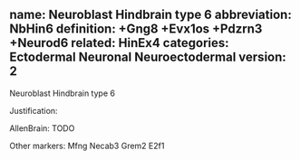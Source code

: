name: Neuroblast Hindbrain type 6
abbreviation: NbHin6
definition: +Gng8 +Evx1os +Pdzrn3 +Neurod6
related: HinEx4
categories: Ectodermal Neuronal Neuroectodermal
version: 2
---

Neuroblast Hindbrain type 6

Justification:


AllenBrain:
TODO


Other markers:
Mfng
Necab3
Grem2
E2f1